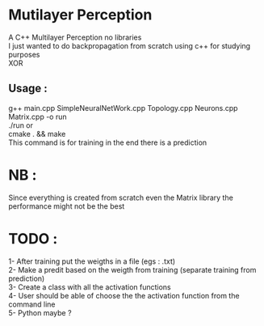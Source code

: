 # Mutilayer Perception 
A C++ Multilayer Perception no libraries  <br />
I just wanted to do backpropagation from scratch using c++ for studying purposes<br />
XOR


## Usage :
g++ main.cpp SimpleNeuralNetWork.cpp Topology.cpp Neurons.cpp Matrix.cpp -o run <br />
./run or <br />
 cmake . && make <br /> 
This command is for training in the end there is a prediction


# NB : 
Since everything is created from scratch even the Matrix library the performance might not be the best


# TODO :
1- After training put the weigths in a file (egs : .txt) <br />
2- Make a predit based on the weigth from training (separate training from prediction) <br />
3- Create a class with all the activation functions <br />
4- User should be able of choose the the activation function from the command line <br />
5- Python maybe ?
